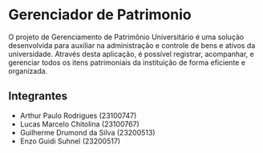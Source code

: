 # Gerenciador de Patrimonio
O projeto de Gerenciamento de Patrimônio Universitário é uma solução desenvolvida para auxiliar na administração e controle de bens e ativos da universidade. Através desta aplicação, é possível registrar, acompanhar, e gerenciar todos os itens patrimoniais da instituição de forma eficiente e organizada.

## Integrantes
- Arthur Paulo Rodrigues (23100747)
- Lucas Marcelo Chitolina (23100767)
- Guilherme Drumond da Silva (23200513)
- Enzo Guidi Suhnel (23200517)
